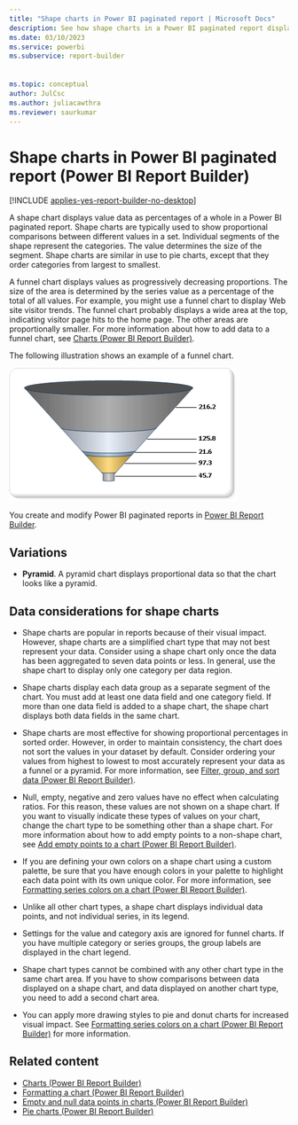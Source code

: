 ```yaml
---
title: "Shape charts in Power BI paginated report | Microsoft Docs"
description: See how shape charts in a Power BI paginated report display value data as percentages of their whole in Power BI Report Builder. Shape charts are often used to show proportional comparisons between values in a set. 
ms.date: 03/10/2023
ms.service: powerbi
ms.subservice: report-builder


ms.topic: conceptual
author: JulCsc
ms.author: juliacawthra
ms.reviewer: saurkumar
---
```

# Shape charts in Power BI paginated report (Power BI Report Builder)

[!INCLUDE [applies-yes-report-builder-no-desktop](../../../includes/applies-yes-report-builder-no-desktop.md)]

  A shape chart displays value data as percentages of a whole in a Power BI paginated report. Shape charts are typically used to show proportional comparisons between different values in a set. Individual segments of the shape represent the categories. The value determines the size of the segment. Shape charts are similar in use to pie charts, except that they order categories from largest to smallest.  
  
 A funnel chart displays values as progressively decreasing proportions. The size of the area is determined by the series value as a percentage of the total of all values. For example, you might use a funnel chart to display Web site visitor trends. The funnel chart probably displays a wide area at the top, indicating visitor page hits to the home page. The other areas are proportionally smaller. For more information about how to add data to a funnel chart, see [Charts (Power BI Report Builder)](charts-report-builder.md).  
  
 The following illustration shows an example of a funnel chart.  
  
 ![Screenshot of a Funnel chart.](media/paginated-reports-visualizations/funnel-chart.gif "Funnel chart")  
  
You create and modify Power BI paginated reports in [Power BI Report Builder](../../report-builder-power-bi.md).
  
## Variations  
  
- **Pyramid**. A pyramid chart displays proportional data so that the chart looks like a pyramid.  
  
## Data considerations for shape charts  
  
- Shape charts are popular in reports because of their visual impact. However, shape charts are a simplified chart type that may not best represent your data. Consider using a shape chart only once the data has been aggregated to seven data points or less. In general, use the shape chart to display only one category per data region.  
  
- Shape charts display each data group as a separate segment of the chart. You must add at least one data field and one category field. If more than one data field is added to a shape chart, the shape chart displays both data fields in the same chart.  
  
- Shape charts are most effective for showing proportional percentages in sorted order. However, in order to maintain consistency, the chart does not sort the values in your dataset by default. Consider ordering your values from highest to lowest to most accurately represent your data as a funnel or a pyramid. For more information, see [Filter, group, and sort data (Power BI Report Builder)](../filter-group-sort-data-report-builder.md).  
  
- Null, empty, negative and zero values have no effect when calculating ratios. For this reason, these values are not shown on a shape chart. If you want to visually indicate these types of values on your chart, change the chart type to be something other than a shape chart. For more information about how to add empty points to a non-shape chart, see [Add empty points to a chart &#40;Power BI Report Builder&#41;](add-empty-points-chart-report-builder.md).  
  
- If you are defining your own colors on a shape chart using a custom palette, be sure that you have enough colors in your palette to highlight each data point with its own unique color. For more information, see [Formatting series colors on a chart &#40;Power BI Report Builder&#41;](/sql/reporting-services/report-design/formatting-series-colors-on-a-chart-report-builder-and-ssrs).  
  
- Unlike all other chart types, a shape chart displays individual data points, and not individual series, in its legend.  
  
- Settings for the value and category axis are ignored for funnel charts. If you have multiple category or series groups, the group labels are displayed in the chart legend.  
  
- Shape chart types cannot be combined with any other chart type in the same chart area. If you have to show comparisons between data displayed on a shape chart, and data displayed on another chart type, you need to add a second chart area.  
  
- You can apply more drawing styles to pie and donut charts for increased visual impact. See [Formatting series colors on a chart &#40;Power BI Report Builder&#41;](/sql/reporting-services/report-design/formatting-series-colors-on-a-chart-report-builder-and-ssrs) for more information.  
  
## Related content

- [Charts (Power BI Report Builder)](charts-report-builder.md)   
- [Formatting a chart &#40;Power BI Report Builder&#41;](formatting-chart-report-builder.md)   
- [Empty and null data points in charts &#40;Power BI Report Builder&#41;](/sql/reporting-services/report-design/empty-and-null-data-points-in-charts-report-builder-and-ssrs)   
- [Pie charts &#40;Power BI Report Builder&#41;](/sql/reporting-services/report-design/pie-charts-report-builder-and-ssrs)  
  
  
